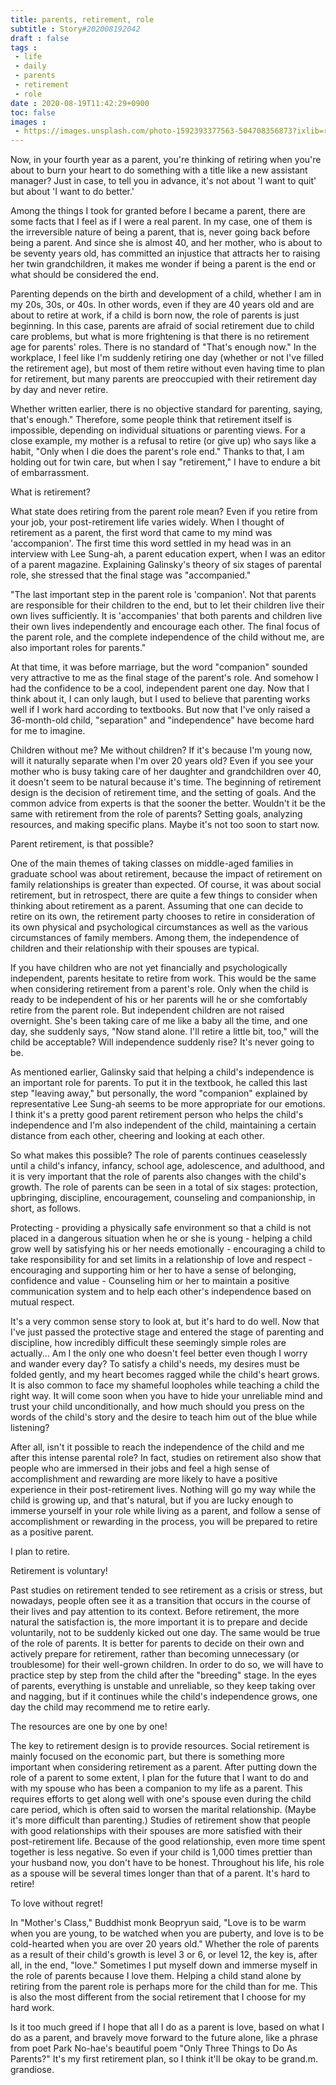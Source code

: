 ```yaml
---
title: parents, retirement, role
subtitle : Story#202008192042
draft : false
tags :
 - life
 - daily
 - parents
 - retirement
 - role
date : 2020-08-19T11:42:29+0900
toc: false
images : 
 - https://images.unsplash.com/photo-1592393377563-504708356873?ixlib=rb-1.2.1&q=80&fm=jpg&crop=entropy&cs=tinysrgb&w=1080&fit=max&ixid=eyJhcHBfaWQiOjE1NTU0OX0
---
```


Now, in your fourth year as a parent, you're thinking of retiring when you're about to burn your heart to do something with a title like a new assistant manager? Just in case, to tell you in advance, it's not about 'I want to quit' but about 'I want to do better.'  

Among the things I took for granted before I became a parent, there are some facts that I feel as if I were a real parent. In my case, one of them is the irreversible nature of being a parent, that is, never going back before being a parent. And since she is almost 40, and her mother, who is about to be seventy years old, has committed an injustice that attracts her to raising her twin grandchildren, it makes me wonder if being a parent is the end or what should be considered the end.  

Parenting depends on the birth and development of a child, whether I am in my 20s, 30s, or 40s. In other words, even if they are 40 years old and are about to retire at work, if a child is born now, the role of parents is just beginning. In this case, parents are afraid of social retirement due to child care problems, but what is more frightening is that there is no retirement age for parents' roles. There is no standard of "That's enough now." In the workplace, I feel like I'm suddenly retiring one day (whether or not I've filled the retirement age), but most of them retire without even having time to plan for retirement, but many parents are preoccupied with their retirement day by day and never retire.  

Whether written earlier, there is no objective standard for parenting, saying, that's enough." Therefore, some people think that retirement itself is impossible, depending on individual situations or parenting views. For a close example, my mother is a refusal to retire (or give up) who says like a habit, "Only when I die does the parent's role end." Thanks to that, I am holding out for twin care, but when I say "retirement," I have to endure a bit of embarrassment.  

What is retirement?  

What state does retiring from the parent role mean? Even if you retire from your job, your post-retirement life varies widely. When I thought of retirement as a parent, the first word that came to my mind was 'accompanion'. The first time this word settled in my head was in an interview with Lee Sung-ah, a parent education expert, when I was an editor of a parent magazine. Explaining Galinsky's theory of six stages of parental role, she stressed that the final stage was "accompanied."  

"The last important step in the parent role is 'companion'. Not that parents are responsible for their children to the end, but to let their children live their own lives sufficiently. It is 'accompanies' that both parents and children live their own lives independently and encourage each other. The final focus of the parent role, and the complete independence of the child without me, are also important roles for parents."  

At that time, it was before marriage, but the word "companion" sounded very attractive to me as the final stage of the parent's role. And somehow I had the confidence to be a cool, independent parent one day. Now that I think about it, I can only laugh, but I used to believe that parenting works well if I work hard according to textbooks. But now that I've only raised a 36-month-old child, "separation" and "independence" have become hard for me to imagine.  

Children without me? Me without children? If it's because I'm young now, will it naturally separate when I'm over 20 years old? Even if you see your mother who is busy taking care of her daughter and grandchildren over 40, it doesn't seem to be natural because it's time. The beginning of retirement design is the decision of retirement time, and the setting of goals. And the common advice from experts is that the sooner the better. Wouldn't it be the same with retirement from the role of parents? Setting goals, analyzing resources, and making specific plans. Maybe it's not too soon to start now.  

Parent retirement, is that possible?  

One of the main themes of taking classes on middle-aged families in graduate school was about retirement, because the impact of retirement on family relationships is greater than expected. Of course, it was about social retirement, but in retrospect, there are quite a few things to consider when thinking about retirement as a parent. Assuming that one can decide to retire on its own, the retirement party chooses to retire in consideration of its own physical and psychological circumstances as well as the various circumstances of family members. Among them, the independence of children and their relationship with their spouses are typical.  

If you have children who are not yet financially and psychologically independent, parents hesitate to retire from work. This would be the same when considering retirement from a parent's role. Only when the child is ready to be independent of his or her parents will he or she comfortably retire from the parent role. But independent children are not raised overnight. She's been taking care of me like a baby all the time, and one day, she suddenly says, "Now stand alone. I'll retire a little bit, too," will the child be acceptable? Will independence suddenly rise? It's never going to be.  

As mentioned earlier, Galinsky said that helping a child's independence is an important role for parents. To put it in the textbook, he called this last step "leaving away," but personally, the word "companion" explained by representative Lee Sung-ah seems to be more appropriate for our emotions. I think it's a pretty good parent retirement person who helps the child's independence and I'm also independent of the child, maintaining a certain distance from each other, cheering and looking at each other.  

So what makes this possible? The role of parents continues ceaselessly until a child's infancy, infancy, school age, adolescence, and adulthood, and it is very important that the role of parents also changes with the child's growth. The role of parents can be seen in a total of six stages: protection, upbringing, discipline, encouragement, counseling and companionship, in short, as follows.  

Protecting - providing a physically safe environment so that a child is not placed in a dangerous situation when he or she is young - helping a child grow well by satisfying his or her needs emotionally - encouraging a child to take responsibility for and set limits in a relationship of love and respect - encouraging and supporting him or her to have a sense of belonging, confidence and value - Counseling him or her to maintain a positive communication system and to help each other's independence based on mutual respect.  

It's a very common sense story to look at, but it's hard to do well. Now that I've just passed the protective stage and entered the stage of parenting and discipline, how incredibly difficult these seemingly simple roles are actually... Am I the only one who doesn't feel better even though I worry and wander every day? To satisfy a child's needs, my desires must be folded gently, and my heart becomes ragged while the child's heart grows. It is also common to face my shameful loopholes while teaching a child the right way. It will come soon when you have to hide your unreliable mind and trust your child unconditionally, and how much should you press on the words of the child's story and the desire to teach him out of the blue while listening?  

After all, isn't it possible to reach the independence of the child and me after this intense parental role? In fact, studies on retirement also show that people who are immersed in their jobs and feel a high sense of accomplishment and rewarding are more likely to have a positive experience in their post-retirement lives. Nothing will go my way while the child is growing up, and that's natural, but if you are lucky enough to immerse yourself in your role while living as a parent, and follow a sense of accomplishment or rewarding in the process, you will be prepared to retire as a positive parent.  

I plan to retire.  

Retirement is voluntary!  

Past studies on retirement tended to see retirement as a crisis or stress, but nowadays, people often see it as a transition that occurs in the course of their lives and pay attention to its context. Before retirement, the more natural the satisfaction is, the more important it is to prepare and decide voluntarily, not to be suddenly kicked out one day. The same would be true of the role of parents. It is better for parents to decide on their own and actively prepare for retirement, rather than becoming unnecessary (or troublesome) for their well-grown children. In order to do so, we will have to practice step by step from the child after the "breeding" stage. In the eyes of parents, everything is unstable and unreliable, so they keep taking over and nagging, but if it continues while the child's independence grows, one day the child may recommend me to retire early.  

The resources are one by one by one!  

The key to retirement design is to provide resources. Social retirement is mainly focused on the economic part, but there is something more important when considering retirement as a parent. After putting down the role of a parent to some extent, I plan for the future that I want to do and with my spouse who has been a companion to my life as a parent. This requires efforts to get along well with one's spouse even during the child care period, which is often said to worsen the marital relationship. (Maybe it's more difficult than parenting.) Studies of retirement show that people with good relationships with their spouses are more satisfied with their post-retirement life. Because of the good relationship, even more time spent together is less negative. So even if your child is 1,000 times prettier than your husband now, you don't have to be honest. Throughout his life, his role as a spouse will be several times longer than that of a parent. It's hard to retire!  

To love without regret!  

In "Mother's Class," Buddhist monk Beopryun said, "Love is to be warm when you are young, to be watched when you are puberty, and love is to be cold-hearted when you are over 20 years old." Whether the role of parents as a result of their child's growth is level 3 or 6, or level 12, the key is, after all, in the end, "love." Sometimes I put myself down and immerse myself in the role of parents because I love them. Helping a child stand alone by retiring from the parent role is perhaps more for the child than for me. This is also the most different from the social retirement that I choose for my hard work.  

Is it too much greed if I hope that all I do as a parent is love, based on what I do as a parent, and bravely move forward to the future alone, like a phrase from poet Park No-hae's beautiful poem "Only Three Things to Do As Parents?" It's my first retirement plan, so I think it'll be okay to be grand.m. grandiose.  

